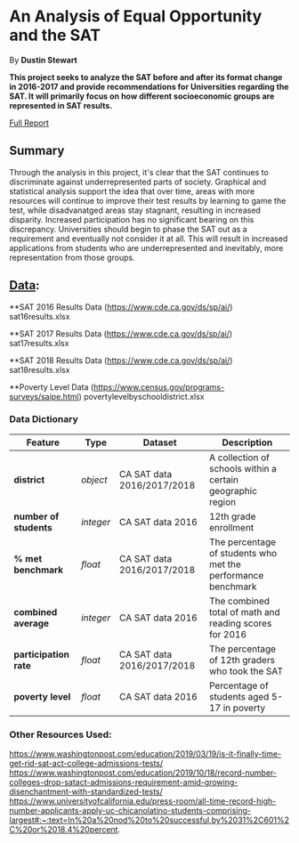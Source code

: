 # An Analysis of Equal Opportunity and the SAT
By **Dustin Stewart**

**This project seeks to analyze the SAT before and after its format change in 2016-2017 and provide recommendations for Universities regarding the SAT. It will primarily focus on how different socioeconomic groups are represented in SAT results.**

[Full Report](report.ipynb)

## Summary

Through the analysis in this project, it's clear that the SAT continues to discriminate against underrepresented parts of society. Graphical and statistical analysis support the idea that over time, areas with more resources will continue to improve their test results by learning to game the test, while disadvanatged areas stay stagnant, resulting in increased disparity. Increased participation has no significant bearing on this discrepancy. Universities should begin to phase the SAT out as a requirement and eventually not consider it at all. This will result in increased applications from students who are underrepresented and inevitably, more representation from those groups.  



## [Data](data):


**SAT 2016 Results Data (https://www.cde.ca.gov/ds/sp/ai/)
sat16results.xlsx

**SAT 2017 Results Data (https://www.cde.ca.gov/ds/sp/ai/)
sat17results.xlsx

**SAT 2018 Results Data (https://www.cde.ca.gov/ds/sp/ai/)
sat18results.xlsx

**Poverty Level Data (https://www.census.gov/programs-surveys/saipe.html)
povertylevelbyschooldistrict.xlsx


### Data Dictionary

|Feature|Type|Dataset|Description|
|---|---|---|---|
|**district**|*object*|CA SAT data 2016/2017/2018|A collection of schools within a certain geographic region|
|**number of students**|*integer*|CA SAT data 2016|12th grade enrollment| 
|**% met benchmark**|*float*|CA SAT data 2016/2017/2018|The percentage of students who met the performance benchmark|
|**combined average**|*integer*|CA SAT data 2016|The combined total of math and reading scores for 2016| 
|**participation rate**|*float*|CA SAT data 2016/2017/2018|The percentage of 12th graders who took the SAT|
|**poverty level**|*float*|CA SAT data 2016|Percentage of students aged 5-17 in poverty| 

### Other Resources Used:
https://www.washingtonpost.com/education/2019/03/19/is-it-finally-time-get-rid-sat-act-college-admissions-tests/
https://www.washingtonpost.com/education/2019/10/18/record-number-colleges-drop-satact-admissions-requirement-amid-growing-disenchantment-with-standardized-tests/
https://www.universityofcalifornia.edu/press-room/all-time-record-high-number-applicants-apply-uc-chicanolatino-students-comprising-largest#:~:text=In%20a%20nod%20to%20successful,by%2031%2C601%2C%20or%2018.4%20percent.
